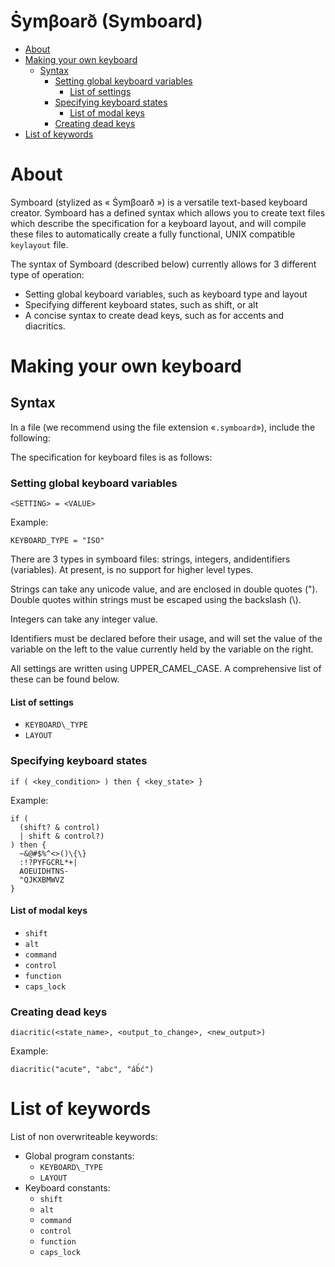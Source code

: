 # Ṡymβoarð (Symboard)

<!-- vim-markdown-toc GFM -->

* [About](#about)
* [Making your own keyboard](#making-your-own-keyboard)
  * [Syntax](#syntax)
    * [Setting global keyboard variables](#setting-global-keyboard-variables)
      * [List of settings](#list-of-settings)
    * [Specifying keyboard states](#specifying-keyboard-states)
      * [List of modal keys](#list-of-modal-keys)
    * [Creating dead keys](#creating-dead-keys)
* [List of keywords](#list-of-keywords)

<!-- vim-markdown-toc -->

# About

Symboard (stylized as « Ṡymβoarð ») is a versatile text-based keyboard creator.
Symboard has a defined syntax which allows you to create text files which
describe the specification for a keyboard layout, and will compile these files
to automatically create a fully functional, UNIX compatible `keylayout` file.

The syntax of Symboard (described below) currently allows for 3 different type
of operation:
- Setting global keyboard variables, such as keyboard type and layout
- Specifying different keyboard states, such as shift, or alt
- A concise syntax to create dead keys, such as for accents and diacritics.

# Making your own keyboard

## Syntax

In a file (we recommend using the file extension «`.symboard`»), include the
following:

The specification for keyboard files is as follows:

### Setting global keyboard variables

`<SETTING> = <VALUE>`

Example:

`KEYBOARD_TYPE = "ISO"`

There are 3 types in symboard files: strings, integers, andidentifiers
(variables). At present, is no support for higher level types.

Strings can take any unicode value, and are enclosed in double quotes (").
Double quotes within strings must be escaped using the backslash (\\).

Integers can take any integer value.

Identifiers must be declared before their usage, and will set the value of the
variable on the left to the value currently held by the variable on the right.

All settings are written using UPPER\_CAMEL\_CASE. A comprehensive list of these
can be found below.

#### List of settings
  - ` KEYBOARD\_TYPE `
  - ` LAYOUT `
 

### Specifying keyboard states

`if ( <key_condition> ) then { <key_state> }`

Example:

```
if (
  (shift? & control)
  | shift & control?)
) then {
  ~&@#$%^<>()\{\}
  :!?PYFGCRL*+|
  AOEUIDHTNS-
  "QJKXBMWVZ
}
```



#### List of modal keys
  - `shift`
  - `alt`
  - `command`
  - `control`
  - `function`
  - `caps_lock`
 

### Creating dead keys

`diacritic(<state_name>, <output_to_change>, <new_output>)`

Example:

`diacritic("acute", "abc", "áb́ć")`


# List of keywords

List of non overwriteable keywords:
  - Global program constants:
    - ` KEYBOARD\_TYPE `
    - ` LAYOUT `
  - Keyboard constants:
    - `shift`
    - `alt`
    - `command`
    - `control`
    - `function`
    - `caps_lock`
